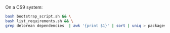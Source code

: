 On a CS9 system:
```bash
bash bootstrap_script.sh && \
bash list_requirements.sh && \
grep delorean dependencies  | awk '{print $1}' | sort | uniq > packages_to_build_in_epel
```
